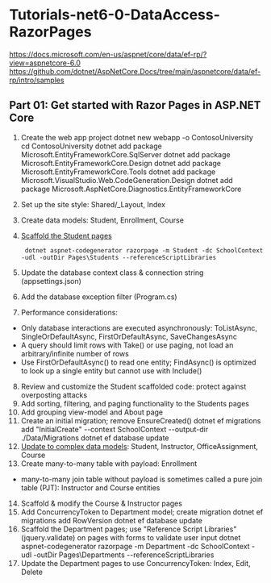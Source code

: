 ﻿# Tutorials-net6-0-DataAccess-RazorPages
https://docs.microsoft.com/en-us/aspnet/core/data/ef-rp/?view=aspnetcore-6.0
https://github.com/dotnet/AspNetCore.Docs/tree/main/aspnetcore/data/ef-rp/intro/samples

## Part 01: Get started with Razor Pages in ASP.NET Core
1) Create the web app project
        dotnet new webapp -o ContosoUniversity
        cd ContosoUniversity
        dotnet add package Microsoft.EntityFrameworkCore.SqlServer
        dotnet add package Microsoft.EntityFrameworkCore.Design
        dotnet add package Microsoft.EntityFrameworkCore.Tools
        dotnet add package Microsoft.VisualStudio.Web.CodeGeneration.Design
        dotnet add package Microsoft.AspNetCore.Diagnostics.EntityFrameworkCore
2) Set up the site style: Shared/_Layout, Index
3) Create data models: Student, Enrollment, Course
4) [Scaffold the Student pages](https://docs.microsoft.com/en-us/aspnet/core/fundamentals/tools/dotnet-aspnet-codegenerator?view=aspnetcore-6.0 "ASP.NET Core scaffolding engine")

        dotnet aspnet-codegenerator razorpage -m Student -dc SchoolContext -udl -outDir Pages\Students --referenceScriptLibraries
5) Update the database context class & connection string (appsettings.json)
6) Add the database exception filter (Program.cs)
7) Performance considerations:
  - Only database interactions are executed asynchronously: ToListAsync, SingleOrDefaultAsync, FirstOrDefaultAsync, SaveChangesAsync
  - A query should limit rows with Take() or use paging, not load an arbitrary/infinite number of rows
  - Use FirstOrDefaultAsync() to read one entity; FindAsync() is optimized to look up a single entity but cannot use with Include()

8) Review and customize the Student scaffolded code: protect against overposting attacks
9) Add sorting, filtering, and paging functionality to the Students pages
10) Add grouping view-model and About page
11) Create an initial migration; remove EnsureCreated()
        dotnet ef migrations add "InitialCreate" --context SchoolContext --output-dir ./Data/Migrations
        dotnet ef database update
12) [Update to complex data models](https://docs.microsoft.com/en-us/aspnet/core/data/ef-rp/complex-data-model?view=aspnetcore-6.0 "Create a complex data model"): Student, Instructor, OfficeAssignment, Course
13) Create many-to-many table with payload: Enrollment
  - many-to-many join table without payload is sometimes called a pure join table (PJT): Instructor and Course entities
14) Scaffold & modify the Course & Instructor pages
15) Add ConcurrencyToken to Department model; create migration
        dotnet ef migrations add RowVersion
        dotnet ef database update
16) Scaffold the Department pages; use "Reference Script Libraries" (jquery.validate) on pages with forms to validate user input
        dotnet aspnet-codegenerator razorpage -m Department -dc SchoolContext -udl -outDir Pages\Departments --referenceScriptLibraries
17) Update the Department pages to use ConcurrencyToken: Index, Edit, Delete

